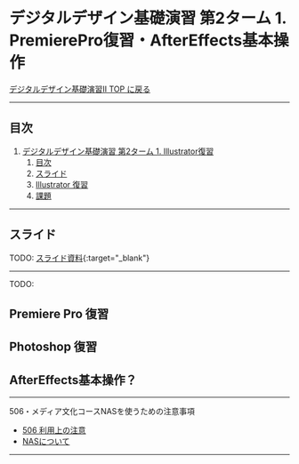 # デジタルデザイン基礎演習 第2ターム 1. PremierePro復習・AfterEffects基本操作

[デジタルデザイン基礎演習II TOP に戻る](./index.md)

---
## 目次

1. [デジタルデザイン基礎演習 第2ターム 1. Illustrator復習](#デジタルデザイン基礎演習-第2ターム-1-illustrator復習)
   1. [目次](#目次)
   2. [スライド](#スライド)
   3. [Illustrator 復習](#illustrator-復習)
   4. [課題](#課題)

---

## スライド

TODO:
[スライド資料](./dd2_01slide.pdf){:target="_blank"}

---
TODO:
## Premiere Pro 復習

## Photoshop 復習

## AfterEffects基本操作？

---
506・メディア文化コースNASを使うための注意事項
- [506 利用上の注意](./dd2_506_caution.md)
- [NASについて](./dd2_about_network.md)

---
<!--
## Illustrator 復習
前期にやったIllustratorをおさらいしてみましょう

### パス
パスを慣れておくと、画像や動画作成時に役立ちます

- [ベジエ曲線について](https://cultureacademia.jp/illustrator/108/){:target="_blank"}
ポイントが書いてあります。

- [ペンツールで描くベジェ曲線をマスターする](https://helpx.adobe.com/jp/illustrator/how-to/draw-edit-curves.html){:target="_blank"}
Adobeの公式ページです。

### トレース
[![](https://img.youtube.com/vi/JLVa8owqV-M/0.jpg)](https://www.youtube.com/watch?v=JLVa8owqV-M){:target="_blank"}

### レイアウトデザイン
- [レイアウトとは？意味を分かりやすく解説](https://saruwakakun.com/design/tips/what-is-layout){:target="_blank"}

### Adobe製品のワークスペースのリセット
[![](https://img.youtube.com/vi/x8mrpKguFuM/0.jpg)](https://www.youtube.com/watch?v=x8mrpKguFuM){:target="_blank"}

### 画面操作方法
[![](https://img.youtube.com/vi/7GXcVhtkCH4/0.jpg)](https://www.youtube.com/watch?v=7GXcVhtkCH4){:target="_blank"}

### オブジェクトの作成・操作・複製
[![](https://img.youtube.com/vi/azVXmsoMMXM/0.jpg)](https://www.youtube.com/watch?v=azVXmsoMMXM){:target="_blank"}

### レイヤー
[![](https://img.youtube.com/vi/y3nWsnUe8uk/0.jpg)](https://www.youtube.com/watch?v=y3nWsnUe8uk){:target="_blank"}

### クリッピングマスク
[![](https://img.youtube.com/vi/loIbbhB4Ma8/0.jpg)](https://www.youtube.com/watch?v=loIbbhB4Ma8){:target="_blank"}

### 整列
[![](https://img.youtube.com/vi/fttFo0ApxGE/0.jpg)](https://www.youtube.com/watch?v=fttFo0ApxGE){:target="_blank"}

### パスファインダー
[![](https://img.youtube.com/vi/jttS-iYHoug/0.jpg)](https://www.youtube.com/watch?v=jttS-iYHoug){:target="_blank"}

### 定規・ガイド
[![](https://img.youtube.com/vi/idejcAk1Bgc/0.jpg)](https://www.youtube.com/watch?v=idejcAk1Bgc){:target="_blank"}

### テキスト
[![](https://img.youtube.com/vi/b348t6o2HtQ/0.jpg)](https://www.youtube.com/watch?v=b348t6o2HtQ){:target="_blank"}

### トンボ(トリムマーク)
注意：トンボの作り方は、現在印刷所の受け入れ状態によって2通りある模様です。
- [Illustratorのトンボの最新の作り方と使い道のない残念なトンボ](https://design-trekker.jp/design/illustrator/trim-marks/){:target="_blank"}

[![](https://img.youtube.com/vi/p9FPzHrkErI/0.jpg)](https://www.youtube.com/watch?v=p9FPzHrkErI){:target="_blank"}


---
## 課題
1. A4 サイズの新規文書を作成
2. 「Illustrator Test」というタイトルを適当なフォント・サイズでアウトライン化して上部に配置せよ
3. 同じ高さの正方形・円・六角形・星形を横に並べよ
4. 150mm x 150mm の正方形の印刷物を作るために、トリムマークを作成し、塗り足しを適当な色で作成せよ
5. 写真を適当に 9 枚選んで配置し、正方形の形にクリッピングマスクし、3 行 3 列でトリムマークの中に配置せよ
6. 複数のオブジェクトから、パスファインダーを使って異なる図形を作成せよ
7. ファイル名を**学籍番号+氏名.ai**として保存せよ
8. **ファイル - 別名で保存 / ファイル形式をPDF / プリセットを最小ファイルサイズ**にして**学籍番号+氏名.pdf**を書き出せ
9. **nas1-mc.thu.ac.jp**に接続して、**StudentVolume - 2022演習 - デジタルデザイン基礎演習II**の中の該当するフォルダ内に**学生番号_名前**のフォルダを作成し、そこにPDFファイルを提出

### サンプル
![](img/dd2_01_sample.png)

#### サンプル作成動画
なるべくみないで自分でやってみよう。

[![](https://img.youtube.com/vi/Bov0a3ZuTaY/0.jpg)](https://www.youtube.com/watch?v=Bov0a3ZuTaY){:target="_blank"}
-->



